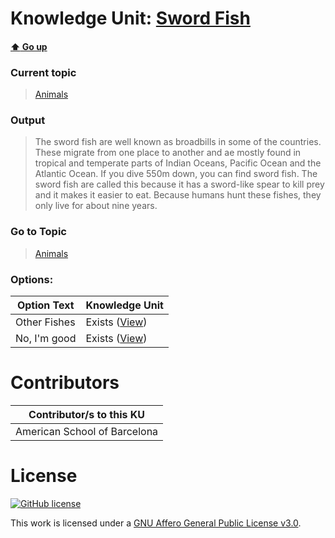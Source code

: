 # Knowledge Unit: [Sword Fish](../../knowledge_units/animals/sword-fish.md)

#### [:arrow_up: Go up](../../topics/animals.md)
### Current topic
> [Animals](../../topics/animals.md)
### Output
> The sword fish are well known as broadbills in some of the countries. These migrate from one place to another and ae mostly found in tropical and temperate parts of Indian Oceans, Pacific Ocean and the Atlantic Ocean. If you dive 550m down, you can find sword fish. The sword fish are called this because it has a sword-like spear to kill prey and it makes it easier to eat. Because humans hunt these fishes, they only live for about nine years.
### Go to Topic
> [Animals](../../topics/animals.md)

### Options: 

| Option Text | Knowledge Unit |
| - | - |  
| Other Fishes  |  Exists ([View](../../knowledge_units/animals/other-fishes.md))  |  
| No, I&#039;m good  |  Exists ([View](../../knowledge_units/animals/no-im-good.md))  | 

# Contributors

| Contributor/s to this KU |
| - | 
| American School of Barcelona |

# License
[![GitHub license](https://img.shields.io/github/license/inbrainz/cerebro)](https://github.com/inbrainz/cerebro/blob/master/LICENSE)

This work is licensed under a [GNU Affero General Public License v3.0](https://www.gnu.org/licenses/agpl-3.0.txt).